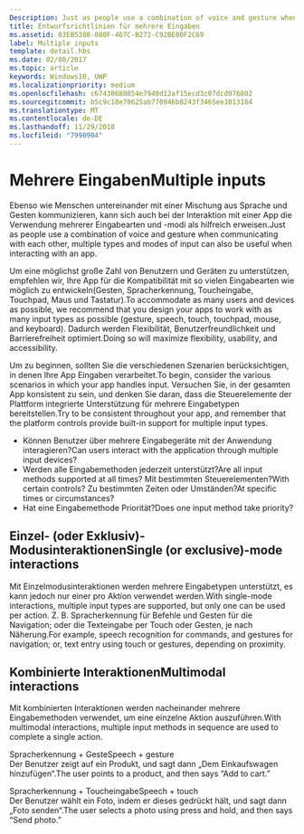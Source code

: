 ```yaml
---
Description: Just as people use a combination of voice and gesture when communicating with each other, multiple types and modes of input can also be useful when interacting with an app.
title: Entwurfsrichtlinien für mehrere Eingaben
ms.assetid: 03EB5388-080F-467C-B272-C92BE00F2C69
label: Multiple inputs
template: detail.hbs
ms.date: 02/08/2017
ms.topic: article
keywords: Windows10, UWP
ms.localizationpriority: medium
ms.openlocfilehash: c67430680854e7940d12af15ecd3c07dcd976802
ms.sourcegitcommit: b5c9c18e70625ab770946b8243f3465ee1013184
ms.translationtype: MT
ms.contentlocale: de-DE
ms.lasthandoff: 11/29/2018
ms.locfileid: "7990904"
---
```

# <a name="multiple-inputs"></a><span data-ttu-id="3450e-103">Mehrere Eingaben</span><span class="sxs-lookup"><span data-stu-id="3450e-103">Multiple inputs</span></span>


<span data-ttu-id="3450e-104">Ebenso wie Menschen untereinander mit einer Mischung aus Sprache und Gesten kommunizieren, kann sich auch bei der Interaktion mit einer App die Verwendung mehrerer Eingabearten und -modi als hilfreich erweisen.</span><span class="sxs-lookup"><span data-stu-id="3450e-104">Just as people use a combination of voice and gesture when communicating with each other, multiple types and modes of input can also be useful when interacting with an app.</span></span>


<span data-ttu-id="3450e-105">Um eine möglichst große Zahl von Benutzern und Geräten zu unterstützen, empfehlen wir, Ihre App für die Kompatibilität mit so vielen Eingabearten wie möglich zu entwickeln(Gesten, Spracherkennung, Toucheingabe, Touchpad, Maus und Tastatur).</span><span class="sxs-lookup"><span data-stu-id="3450e-105">To accommodate as many users and devices as possible, we recommend that you design your apps to work with as many input types as possible (gesture, speech, touch, touchpad, mouse, and keyboard).</span></span> <span data-ttu-id="3450e-106">Dadurch werden Flexibilität, Benutzerfreundlichkeit und Barrierefreiheit optimiert.</span><span class="sxs-lookup"><span data-stu-id="3450e-106">Doing so will maximize flexibility, usability, and accessibility.</span></span>

<span data-ttu-id="3450e-107">Um zu beginnen, sollten Sie die verschiedenen Szenarien berücksichtigen, in denen Ihre App Eingaben verarbeitet.</span><span class="sxs-lookup"><span data-stu-id="3450e-107">To begin, consider the various scenarios in which your app handles input.</span></span> <span data-ttu-id="3450e-108">Versuchen Sie, in der gesamten App konsistent zu sein, und denken Sie daran, dass die Steuerelemente der Plattform integrierte Unterstützung für mehrere Eingabetypen bereitstellen.</span><span class="sxs-lookup"><span data-stu-id="3450e-108">Try to be consistent throughout your app, and remember that the platform controls provide built-in support for multiple input types.</span></span>

-   <span data-ttu-id="3450e-109">Können Benutzer über mehrere Eingabegeräte mit der Anwendung interagieren?</span><span class="sxs-lookup"><span data-stu-id="3450e-109">Can users interact with the application through multiple input devices?</span></span>
-   <span data-ttu-id="3450e-110">Werden alle Eingabemethoden jederzeit unterstützt?</span><span class="sxs-lookup"><span data-stu-id="3450e-110">Are all input methods supported at all times?</span></span> <span data-ttu-id="3450e-111">Mit bestimmten Steuerelementen?</span><span class="sxs-lookup"><span data-stu-id="3450e-111">With certain controls?</span></span> <span data-ttu-id="3450e-112">Zu bestimmten Zeiten oder Umständen?</span><span class="sxs-lookup"><span data-stu-id="3450e-112">At specific times or circumstances?</span></span>
-   <span data-ttu-id="3450e-113">Hat eine Eingabemethode Priorität?</span><span class="sxs-lookup"><span data-stu-id="3450e-113">Does one input method take priority?</span></span>

## <a name="single-or-exclusive-mode-interactions"></a><span data-ttu-id="3450e-114">Einzel- (oder Exklusiv)-Modusinteraktionen</span><span class="sxs-lookup"><span data-stu-id="3450e-114">Single (or exclusive)-mode interactions</span></span>


<span data-ttu-id="3450e-115">Mit Einzelmodusinteraktionen werden mehrere Eingabetypen unterstützt, es kann jedoch nur einer pro Aktion verwendet werden.</span><span class="sxs-lookup"><span data-stu-id="3450e-115">With single-mode interactions, multiple input types are supported, but only one can be used per action.</span></span> <span data-ttu-id="3450e-116">Z. B. Spracherkennung für Befehle und Gesten für die Navigation; oder die Texteingabe per Touch oder Gesten, je nach Näherung.</span><span class="sxs-lookup"><span data-stu-id="3450e-116">For example, speech recognition for commands, and gestures for navigation; or, text entry using touch or gestures, depending on proximity.</span></span>

## <a name="multimodal-interactions"></a><span data-ttu-id="3450e-117">Kombinierte Interaktionen</span><span class="sxs-lookup"><span data-stu-id="3450e-117">Multimodal interactions</span></span>

<span data-ttu-id="3450e-118">Mit kombinierten Interaktionen werden nacheinander mehrere Eingabemethoden verwendet, um eine einzelne Aktion auszuführen.</span><span class="sxs-lookup"><span data-stu-id="3450e-118">With multimodal interactions, multiple input methods in sequence are used to complete a single action.</span></span>

<span data-ttu-id="3450e-119">Spracherkennung + Geste</span><span class="sxs-lookup"><span data-stu-id="3450e-119">Speech + gesture</span></span>  
<span data-ttu-id="3450e-120">Der Benutzer zeigt auf ein Produkt, und sagt dann „Dem Einkaufswagen hinzufügen“.</span><span class="sxs-lookup"><span data-stu-id="3450e-120">The user points to a product, and then says “Add to cart.”</span></span>

<span data-ttu-id="3450e-121">Spracherkennung + Toucheingabe</span><span class="sxs-lookup"><span data-stu-id="3450e-121">Speech + touch</span></span>  
<span data-ttu-id="3450e-122">Der Benutzer wählt ein Foto, indem er dieses gedrückt hält, und sagt dann „Foto senden“.</span><span class="sxs-lookup"><span data-stu-id="3450e-122">The user selects a photo using press and hold, and then says “Send photo.”</span></span>



